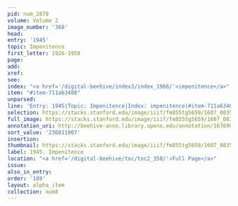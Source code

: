 ```yaml
---
pid: num_2870
volume: Volume 2
image_number: '368'
head:
entry: '1945'
topic: Impenitence
first_letter: 1926-1950
page:
add:
xref:
see:
index: "<a href='/digital-beehive/index3/index_1966/'>impenitence</a>"
item: "#item-711a63488"
unparsed:
line: 'Entry: 1945|Topic: Impenitence|Index: impenitence|#item-711a63488'
selection: https://stacks.stanford.edu/image/iiif/fm855tg5659/1607_0835/876,1907,2758,291/full/0/default.jpg
full_image: https://stacks.stanford.edu/image/iiif/fm855tg5659/1607_0835/full/full/0/default.jpg
annotation_uri: http://beehive-anno.library.upenn.edu/annotation/1678907409953
sort_value: '236811907'
insertion:
thumbnail: https://stacks.stanford.edu/image/iiif/fm855tg5659/1607_0835/876,1907,600,180/250,/0/default.jpg
label: 1945. Impenitence
location: "<a href='/digital-beehive/toc/toc2_358/'>Full Page</a>"
issue:
also_in_entry:
order: '189'
layout: alpha_item
collection: num8
---
```

